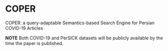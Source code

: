 # COPER
COPER: a query-adaptable Semantics-based Search Engine for Persian COVID-19 Articles

**NOTE**  Both COVID-19 and PerSICK datasets will be publicly available by the time the paper is published.
